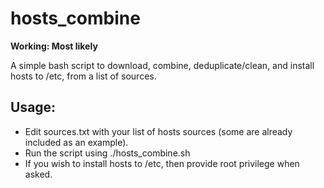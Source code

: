 # hosts_combine

**Working: Most likely**


A simple bash script to download, combine, deduplicate/clean, and install hosts to /etc, from a list of sources.


## Usage:
- Edit sources.txt with your list of hosts sources (some are already included as an example).
- Run the script using ./hosts_combine.sh
- If you wish to install hosts to /etc, then provide root privilege when asked.

